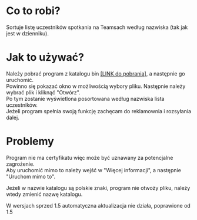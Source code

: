 # Co to robi?
Sortuje listę uczestników spotkania na Teamsach według nazwiska (tak jak jest w dzienniku).

# Jak to używać?
Należy pobrać program z katalogu bin [[LINK do pobrania]](bin/TeamsListSorter.exe?raw=true), a następnie go uruchomić.\
Powinno się pokazać okno w możliwością wybory pliku.
Następnie należy wybrać plik i kliknąć "Otwórz".\
Po tym zostanie wyświetlona posortowana według nazwiska lista uczestników.\
Jeżeli program spełnia swoją funkcję zachęcam do reklamownia i rozsyłania dalej.

# Problemy
Program nie ma certyfikatu więc może być uznawany za potencjalne zagrożenie.\
Aby uruchomić mimo to należy wejść w "Więcej informacji", a następnie "Uruchom mimo to".

Jeżeli w nazwie katalogu są polskie znaki, program nie otwoży pliku, należy wtedy zmienić nazwę katalogu.

W wersjach sprzed 1.5 automatyczna aktualizacja nie działa, poprawione od 1.5
